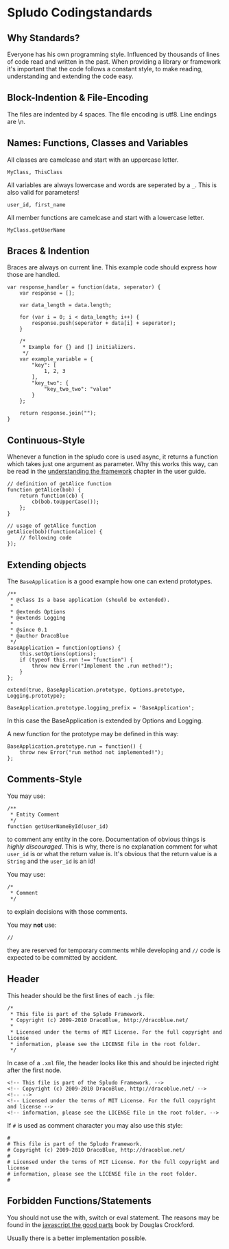 # Spludo Codingstandards

## Why Standards?

Everyone has his own programming style. Influenced by thousands of lines of
code read and written in the past. When providing a library or framework it's
important that the code follows a constant style, to make reading,
understanding and extending the code easy.

## Block-Indention & File-Encoding

The files are indented by 4 spaces. The file encoding is utf8. Line endings are \n.

## Names: Functions, Classes and Variables

All classes are camelcase and start with an uppercase letter.

    MyClass, ThisClass

All variables are always lowercase and words are seperated by a `_`. This is also
valid for parameters!

    user_id, first_name

All member functions are camelcase and start with a lowercase letter.

    MyClass.getUserName

## Braces & Indention

Braces are always on current line. This example code should express how those are
handled.

    var response_handler = function(data, seperator) {
        var response = [];

        var data_length = data.length;

        for (var i = 0; i < data_length; i++) {
            response.push(seperator + data[i] + seperator);
        }

        /*
         * Example for {} and [] initializers.
         */
        var example_variable = {
            "key": [
                1, 2, 3
            ],
            "key_two": {
                "key_two_two": "value"
            }
        };

        return response.join("");
    }

## Continuous-Style

Whenever a function in the spludo core is used async, it returns a function which
takes just one argument as parameter. Why this works this way, can be read in the
[understanding the framework] chapter in the user guide.

  [understanding the framework]: USERGUIDE.md

    // definition of getAlice function
    function getAlice(bob) {
        return function(cb) {
            cb(bob.toUpperCase());
        };
    }

    // usage of getAlice function
    getAlice(bob)(function(alice) {
        // following code
    });

## Extending objects

The `BaseApplication` is a good example how one can extend prototypes.

    /**
     * @class Is a base application (should be extended).
     *
     * @extends Options
     * @extends Logging
     *
     * @since 0.1
     * @author DracoBlue
     */
    BaseApplication = function(options) {
        this.setOptions(options);
        if (typeof this.run !== "function") {
            throw new Error("Implement the .run method!");
        }
    };

    extend(true, BaseApplication.prototype, Options.prototype, Logging.prototype);

    BaseApplication.prototype.logging_prefix = 'BaseApplication';

In this case the BaseApplication is extended by Options and Logging.

A new function for the prototype may be defined in this way:

    BaseApplication.prototype.run = function() {
        throw new Error("run method not implemented!");
    };


## Comments-Style

You may use:

    /**
     * Entity Comment
     */
    function getUserNameById(user_id)

to comment any entity in the core. Documentation of obvious things is *highly
discouraged*. This is why, there is no explanation comment for what `user_id`
is or what the return value is. It's obvious that the return value is a `String`
and the `user_id` is an id!

You may use:

    /*
     * Comment
     */

to explain decisions with those comments.

You may **not** use:

    //

they are reserved for temporary comments while developing and `//` code is
expected to be committed by accident.

## Header

This header should be the first lines of each `.js` file:

    /*
     * This file is part of the Spludo Framework.
     * Copyright (c) 2009-2010 DracoBlue, http://dracoblue.net/
     *
     * Licensed under the terms of MIT License. For the full copyright and license
     * information, please see the LICENSE file in the root folder.
     */

In case of a `.xml` file, the header looks like this and should be injected right after
the first node.

    <!-- This file is part of the Spludo Framework. -->
    <!-- Copyright (c) 2009-2010 DracoBlue, http://dracoblue.net/ -->
    <!-- -->
    <!-- Licensed under the terms of MIT License. For the full copyright and license -->
    <!-- information, please see the LICENSE file in the root folder. -->

If `#` is used as comment character you may also use this style:

    #
    # This file is part of the Spludo Framework.
    # Copyright (c) 2009-2010 DracoBlue, http://dracoblue.net/
    #
    # Licensed under the terms of MIT License. For the full copyright and license
    # information, please see the LICENSE file in the root folder.
    #

## Forbidden Functions/Statements

You should not use the with, switch or eval statement. The reasons may be found
in the [javascript the good parts] book by Douglas Crockford.

  [javascript the good parts]: http://oreilly.com/catalog/9780596517748

Usually there is a better implementation possible.